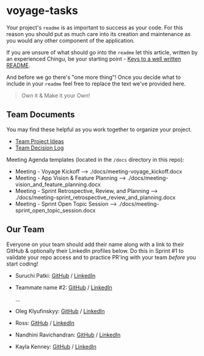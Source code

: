 # voyage-tasks

Your project's `readme` is as important to success as your code. For 
this reason you should put as much care into its creation and maintenance
as you would any other component of the application.

If you are unsure of what should go into the `readme` let this article,
written by an experienced Chingu, be your starting point - 
[Keys to a well written README](https://tinyurl.com/yk3wubft).

And before we go there's "one more thing"! Once you decide what to include
in your `readme` feel free to replace the text we've provided here.

> Own it & Make it your Own!

## Team Documents

You may find these helpful as you work together to organize your project.

- [Team Project Ideas](./docs/team_project_ideas.md)
- [Team Decision Log](./docs/team_decision_log.md)

Meeting Agenda templates (located in the `/docs` directory in this repo):

- Meeting - Voyage Kickoff --> ./docs/meeting-voyage_kickoff.docx
- Meeting - App Vision & Feature Planning --> ./docs/meeting-vision_and_feature_planning.docx
- Meeting - Sprint Retrospective, Review, and Planning --> ./docs/meeting-sprint_retrospective_review_and_planning.docx
- Meeting - Sprint Open Topic Session --> ./docs/meeting-sprint_open_topic_session.docx

## Our Team

Everyone on your team should add their name along with a link to their GitHub
& optionally their LinkedIn profiles below. Do this in Sprint #1 to validate
your repo access and to practice PR'ing with your team *before* you start
coding!

- Suruchi Patki: [GitHub](https://github.com/Supatki) / [LinkedIn](https://linkedin.com/in/Suruchipatki)
- Teammate name #2: [GitHub](https://github.com/ghaccountname) / [LinkedIn](https://linkedin.com/in/liaccountname)

   ...

- Oleg Klyufinskyy: [GitHub](https://github.com/olegklyufinskyy) / [LinkedIn](https://www.linkedin.com/in/oleg-klyufinskyy/)

- Ross: [GitHub](https://github.com/RossaMania) / [LinkedIn](https://www.linkedin.com/in/ross-clettenberg/)

- Nandhini Ravichandran: [GitHub](https://github.com/Nandhini0123) / [LinkedIn](https://www.linkedin.com/in/nandhini-ravichandran-9b11272b1/)

- Kayla Kenney: [GitHub](https://github.com/k-kenney) / [LinkedIn](https://www.linkedin.com/in/teachertotechie/)